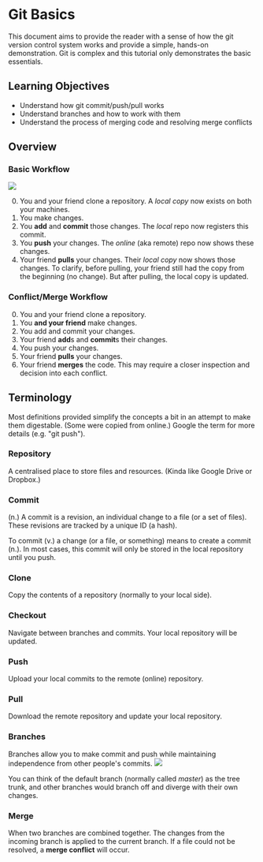 # Git Basics
This document aims to provide the reader with a sense of how the git version control system works and provide a simple, hands-on demonstration. Git is complex and this tutorial only demonstrates the basic essentials.

## Learning Objectives
* Understand how git commit/push/pull works
* Understand branches and how to work with them
* Understand the process of merging code and resolving merge conflicts

## Overview

### Basic Workflow
![](https://i.ytimg.com/vi/0nqJKEh3YCc/maxresdefault.jpg)

0. You and your friend clone a repository. A *local copy* now exists on both your machines.
1. You make changes.
2. You **add** and **commit** those changes. The *local* repo now registers this commit.
3. You **push** your changes. The *online* (aka remote) repo now shows these changes.
4. Your friend **pulls** your changes. Their *local copy* now shows those changes. To clarify, before pulling, your friend still had the copy from the beginning (no change). But after pulling, the local copy is updated.

### Conflict/Merge Workflow
0. You and your friend clone a repository.
1. You **and your friend** make changes.
2. You add and commit your changes.
3. Your friend **add**s and **commit**s their changes.
4. You push your changes.
5. Your friend **pulls** your changes.
6. Your friend **merges** the code. This may require a closer inspection and decision into each conflict.

## Terminology
Most definitions provided simplify the concepts a bit in an attempt to make them digestable. (Some were copied from online.) Google the term for more details (e.g. "git push").

### Repository
A centralised place to store files and resources. (Kinda like Google Drive or Dropbox.)

### Commit
(n.) A commit is a revision, an individual change to a file (or a set of files). These revisions are tracked by a unique ID (a hash).

To commit (v.) a change (or a file, or something) means to create a commit (n.). In most cases, this commit will only be stored in the local repository until you push.

### Clone
Copy the contents of a repository (normally to your local side).

### Checkout
Navigate between branches and commits. Your local repository will be updated.

### Push
Upload your local commits to the remote (online) repository.

### Pull
Download the remote repository and update your local repository.

### Branches
Branches allow you to make commit and push while maintaining independence from other people's commits.
![](https://www.nobledesktop.com/image/gitresources/git-branches-merge.png)

You can think of the default branch (normally called *master*) as the tree trunk, and other branches would branch off and diverge with their own changes.

### Merge
When two branches are combined together. The changes from the incoming branch is applied to the current branch. If a file could not be resolved, a **merge conflict** will occur.
